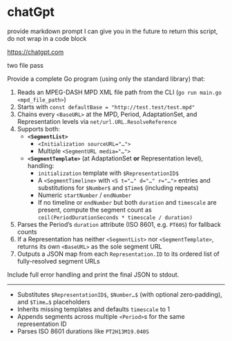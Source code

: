 # chatGpt

provide markdown prompt I can give you in the future to return this script, do
not wrap in a code block

https://chatgpt.com

two file pass

Provide a complete Go program (using only the standard library) that:

1. Reads an MPEG-DASH MPD XML file path from the CLI (`go run main.go <mpd_file_path>`)
2. Starts with `const defaultBase = "http://test.test/test.mpd"`
3. Chains every `<BaseURL>` at the MPD, Period, AdaptationSet, and Representation levels via `net/url.URL.ResolveReference`
4. Supports both:
   * **`<SegmentList>`**
     * `<Initialization sourceURL="…">`
     * Multiple `<SegmentURL media="…">`
   * **`<SegmentTemplate>`** (at AdaptationSet **or** Representation level), handling:
     * `initialization` template with `$RepresentationID$`
     * A `<SegmentTimeline>` with `<S t="…" d="…" r="…">` entries and substitutions for `$Number$` and `$Time$` (including repeats)
     * Numeric `startNumber` / `endNumber`
     * If no timeline or `endNumber` but both `duration` and `timescale` are present, compute the segment count as `ceil(PeriodDurationSeconds * timescale / duration)`
5. Parses the Period’s `duration` attribute (ISO 8601, e.g. `PT60S`) for fallback counts
6. If a Representation has neither `<SegmentList>` nor `<SegmentTemplate>`, returns its own `<BaseURL>` as the sole segment URL
7. Outputs a JSON map from each `Representation.ID` to its ordered list of fully-resolved segment URLs

Include full error handling and print the final JSON to stdout.

---

- Substitutes `$RepresentationID$`, `$Number…$` (with optional zero‐padding), and `$Time…$` placeholders
- Inherits missing templates and defaults `timescale` to 1
- Appends segments across multiple `<Period>`s for the same representation ID
- Parses ISO 8601 durations like `PT2H13M19.040S`
